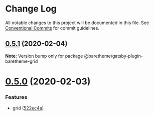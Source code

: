 # Change Log

All notable changes to this project will be documented in this file.
See [Conventional Commits](https://conventionalcommits.org) for commit guidelines.

## [0.5.1](https://gitlab.com/baretheme/theme/compare/v0.5.0...v0.5.1) (2020-02-04)

**Note:** Version bump only for package @baretheme/gatsby-plugin-baretheme-grid





# [0.5.0](https://gitlab.com/baretheme/theme/compare/v0.4.1...v0.5.0) (2020-02-03)


### Features

* grid ([522ec4a](https://gitlab.com/baretheme/theme/commit/522ec4a3847b9bb49d1a05a70d3c8bf560e66210))
